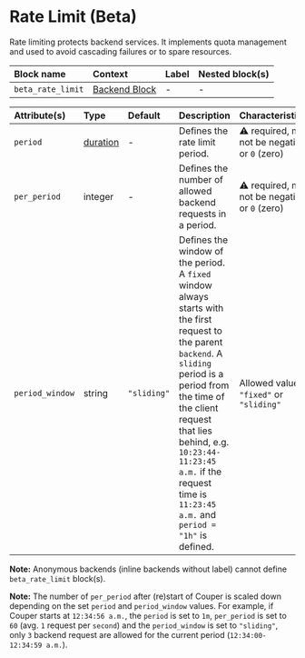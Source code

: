 # Rate Limit (Beta)

Rate limiting protects backend services. It implements quota management and used to avoid cascading failures or to spare resources.

| Block name        | Context                         | Label | Nested block(s) |
| :---------------- | :------------------------------ | :---- | :-------------- |
| `beta_rate_limit` | [Backend Block](#backend-block) | -     | -               |

| Attribute(s)    | Type                  | Default | Description | Characteristic(s) | Example |
| :-------------- | :-------------------- | :--------------- | :--------------- | :--------------- | :--------------- |
| `period`        | [duration](#duration) | - | Defines the rate limit period. | &#9888; required, must not be negative or `0` (zero) | `period = "1m"` |
| `per_period`    | integer               | - | Defines the number of allowed backend requests in a period. | &#9888; required, must not be negative or `0` (zero) | `per_period = 100` |
| `period_window` | string                | `"sliding"` | Defines the window of the period. A `fixed` window always starts with the first request to the parent `backend`. A `sliding` period is a period from the time of the client request that lies behind, e.g. `10:23:44-11:23:45 a.m.` if the request time is `11:23:45 a.m.` and `period = "1h"` is defined. | Allowed values: `"fixed"` or `"sliding"` | `period_window = "sliding"` |

**Note:** Anonymous backends (inline backends without label) cannot define `beta_rate_limit` block(s).

**Note:** The number of `per_period` after (re)start of Couper is scaled down depending on the set `period` and `period_window` values. For example, if Couper starts at `12:34:56 a.m.`, the `period` is set to `1m`, `per_period` is set to `60` (avg. `1` request per `second`) and the `period_window` is set to `"sliding"`, only `3` backend request are allowed for the current period (`12:34:00-12:34:59 a.m.`).
